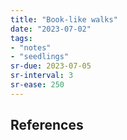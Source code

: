 ```yaml
---
title: "Book-like walks"
date: "2023-07-02"
tags:
- "notes"
- "seedlings"
sr-due: 2023-07-05
sr-interval: 3
sr-ease: 250
---
```




## References